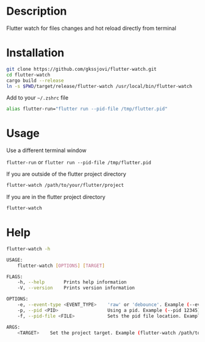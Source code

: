 # Description 

Flutter watch for files changes and hot reload directly from terminal 

# Installation

```sh
git clone https://github.com/gkssjovi/flutter-watch.git
cd flutter-watch
cargo build --release
ln -s $PWD/target/release/flutter-watch /usr/local/bin/flutter-watch
```

Add to your `~/.zshrc` file
```sh
alias flutter-run="flutter run --pid-file /tmp/flutter.pid"
```

# Usage

Use a different terminal window 

`flutter-run` or `flutter run --pid-file /tmp/flutter.pid`

If you are outside of the flutter project directory
```sh
flutter-watch /path/to/your/flutter/project
```

If you are in the flutter project directory
```sh
flutter-watch
``` 

# Help

```sh
flutter-watch -h

USAGE:
    flutter-watch [OPTIONS] [TARGET]

FLAGS:
    -h, --help       Prints help information
    -V, --version    Prints version information

OPTIONS:
    -e, --event-type <EVENT_TYPE>    'raw' or 'debounce'. Example (--event-type debounce)
    -p, --pid <PID>                  Using a pid. Example (--pid 12345)
    -f, --pid-file <FILE>            Sets the pid file location. Example: (--pid-file /tmp/flutter.pid)

ARGS:
    <TARGET>    Set the project target. Example (flutter-watch /path/to/your/flutter/project/lib)
```

